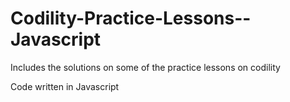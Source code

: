# Codility-Practice-Lessons--Javascript
Includes the solutions on some of the practice lessons on codility 

Code written in Javascript
